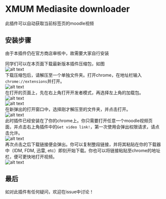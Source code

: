 # XMUM Mediasite downloader

此插件可以自动获取当前标签页的moodle视频

## 安装步骤

由于本插件仍在官方商店审核中，故需要大家自行安装<br>

同学们可以在本页面下载最新版本插件压缩包，如图<br>
![alt text](https://github.com/Flyingblu/XMUM-Mediasite-downloader/raw/master/images/downloading.png "Downloading image")<br>
下载压缩包后，请解压至一个单独文件夹。打开chrome，在地址栏输入`chrome://extensions`并打开。<br>
![alt text](https://github.com/Flyingblu/XMUM-Mediasite-downloader/raw/master/images/chrome%20extension.png "extension path")<br>
在打开的页面上，先在右上角打开开发者模式，再选择左上角的加载包。<br>
![alt text](https://github.com/Flyingblu/XMUM-Mediasite-downloader/raw/master/images/developer%20mode.png "enable developer mode")<br>
![alt text](https://github.com/Flyingblu/XMUM-Mediasite-downloader/raw/master/images/load%20unpacked.png "load unpacked")<br>
在新弹出的打开窗口中，选择刚才解压至的文件夹，并点击打开。<br>
![alt text](https://github.com/Flyingblu/XMUM-Mediasite-downloader/raw/master/images/select%20directory.png "select directory")<br>
此时插件已经安装在了你的chrome上。你只需要打开任意一个moodle视频页面，并点击右上角插件中的`Get video link!`，第一次使用会弹出权限请求，请点击允许。<br>
![alt text](https://github.com/Flyingblu/XMUM-Mediasite-downloader/raw/master/images/allow%20permission.png "allow permission")<br>
再次点击之后下载链接便会弹出。你可以复制整段链接，并将其粘贴在你的下载器中（IDM, FDM, 迅雷, etc）即刻开始下载。你也可以将链接粘贴至chrome的地址栏，便可更快地打开视频。<br>
![alt text](https://github.com/Flyingblu/XMUM-Mediasite-downloader/raw/master/images/link.png "allow permission")<br>
## 最后

如对此插件有任何疑问，欢迎在issue中讨论！